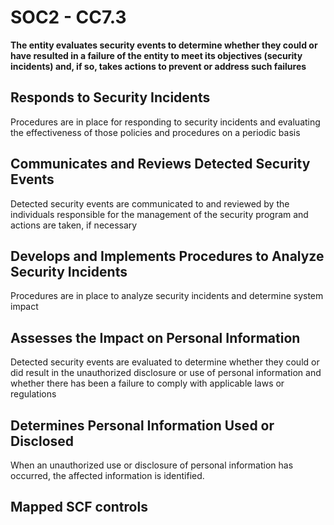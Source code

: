 # SOC2 - CC7.3
**The entity evaluates security events to determine whether they could or have resulted in a failure of the entity to meet its objectives (security incidents) and, if so, takes actions to prevent or address such failures**
## Responds to Security Incidents
Procedures are in place for responding to security incidents and evaluating the effectiveness of those policies and procedures on a periodic basis
## Communicates and Reviews Detected Security Events
Detected security events are communicated to and reviewed by the individuals responsible for the management of the security program and actions are taken, if necessary
## Develops and Implements Procedures to Analyze Security Incidents
Procedures are in place to analyze security incidents and determine system impact
## Assesses the Impact on Personal Information
Detected security events are evaluated to determine whether they could or did result in the unauthorized disclosure or use of personal information and whether there has been a failure to comply with applicable laws or regulations
## Determines Personal Information Used or Disclosed
When an unauthorized use or disclosure of personal information has occurred, the affected information is identified.
## Mapped SCF controls